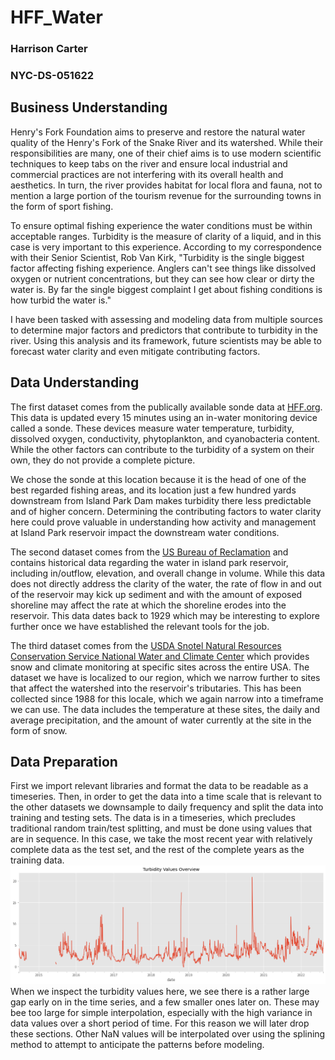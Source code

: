 # HFF_Water
### Harrison Carter
### NYC-DS-051622
## Business Understanding
Henry's Fork Foundation aims to preserve and restore the natural water quality of the Henry's Fork of the Snake River and its watershed. While their responsibilities are many, one of their chief aims is to use modern scientific techniques to keep tabs on the river and ensure local industrial and commercial practices are not interfering with its overall health and aesthetics. In turn, the river provides habitat for local flora and fauna, not to mention a large portion of the tourism revenue for the surrounding towns in the form of sport fishing.

To ensure optimal fishing experience the water conditions must be within acceptable ranges. Turbidity is the measure of clarity of a liquid, and in this case is very important to this experience. According to my correspondence with their Senior Scientist, Rob Van Kirk, "Turbidity is the single biggest factor affecting fishing experience. Anglers can't see things like dissolved oxygen or nutrient concentrations, but they can see how clear or dirty the water is. By far the single biggest complaint I get about fishing conditions is how turbid the water is."

I have been tasked with assessing and modeling data from multiple sources to determine major factors and predictors that contribute to turbidity in the river. Using this analysis and its framework, future scientists may be able to forecast water clarity and even mitigate contributing factors.
## Data Understanding
The first dataset comes from the publically available sonde data at [HFF.org](https://henrysforkdata.shinyapps.io/scientific_website/). This data is updated every 15 minutes using an in-water monitoring device called a sonde. These devices measure water temperature, turbidity, dissolved oxygen, conductivity, phytoplankton, and cyanobacteria content. While the other factors can contribute to the turbidity of a system on their own, they do not provide a complete picture.

We chose the sonde at this location because it is the head of one of the best regarded fishing areas, and its location just a few hundred yards downstream from Island Park Dam makes turbidity there less predictable and of higher concern. Determining the contributing factors to water clarity here could prove valuable in understanding how activity and management at Island Park reservoir impact the downstream water conditions.

The second dataset comes from the [US Bureau of Reclamation](https://www.usbr.gov/projects/index.php?id=151) and contains historical data regarding the water in island park reservoir, including in/outflow, elevation, and overall change in volume. While this data does not directly address the clarity of the water, the rate of flow in and out of the reservoir may kick up sediment and with the amount of exposed shoreline may affect the rate at which the shoreline erodes into the reservoir. This data dates back to 1929 which may be interesting to explore further once we have established the relevant tools for the job.

The third dataset comes from the [USDA Snotel Natural Resources Conservation Service
National Water and Climate Center](https://wcc.sc.egov.usda.gov/reportGenerator/view/customChartReport/daily/start_of_period/546:ID:SNTL%7Cid=%22%22%7Cname/CurrentWY,CurrentWYEnd/WTEQ::median_1981,WTEQ::median_1991,PREC::average_1981,PREC::median_1991?fitToScreen=false&useLogScale=false) which provides snow and climate monitoring at specific sites across the entire USA. The dataset we have is localized to our region, which we narrow further to sites that affect the watershed into the reservoir's tributaries. This has been collected since 1988 for this locale, which we again narrow into a timeframe we can use. The data includes the temperature at these sites, the daily and average precipitation, and the amount of water currently at the site in the form of snow.
## Data Preparation
First we import relevant libraries and format the data to be readable as a timeseries. Then, in order to get the data into a time scale that is relevant to the other datasets we downsample to daily frequency and split the data into training and testing sets. The data is in a timeseries, which precludes traditional random train/test splitting, and must be done using values that are in sequence. In this case, we take the most recent year with relatively complete data as the test set, and the rest of the complete years as the training data.
![](images/turb_over.png)
When we inspect the turbidity values here, we see there is a rather large gap early on in the time series, and a few smaller ones later on. These may bee too large for simple interpolation, especially with the high variance in data values over a short period of time. For this reason we will later drop these sections. Other NaN values will be interpolated over using the splining method to attempt to anticipate the patterns before modeling.
